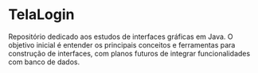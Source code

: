 # TelaLogin
Repositório dedicado aos estudos de interfaces gráficas em Java. O objetivo inicial é entender os principais conceitos e ferramentas para construção de interfaces, com planos futuros de integrar funcionalidades com banco de dados.
